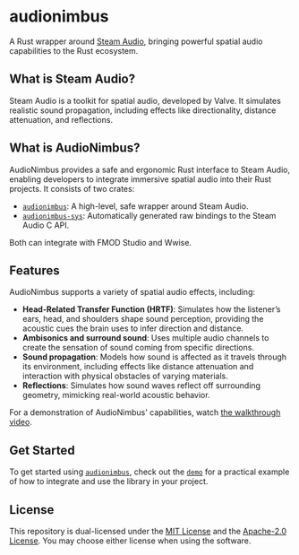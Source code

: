 # audionimbus

A Rust wrapper around [Steam Audio](https://valvesoftware.github.io/steam-audio/), bringing powerful spatial audio capabilities to the Rust ecosystem.

## What is Steam Audio?

Steam Audio is a toolkit for spatial audio, developed by Valve. It simulates realistic sound propagation, including effects like directionality, distance attenuation, and reflections.

## What is AudioNimbus?

AudioNimbus provides a safe and ergonomic Rust interface to Steam Audio, enabling developers to integrate immersive spatial audio into their Rust projects. It consists of two crates:

* [`audionimbus`](audionimbus): A high-level, safe wrapper around Steam Audio.
* [`audionimbus-sys`](audionimbus-sys): Automatically generated raw bindings to the Steam Audio C API.

Both can integrate with FMOD Studio and Wwise.

## Features

AudioNimbus supports a variety of spatial audio effects, including:

* **Head-Related Transfer Function (HRTF)**: Simulates how the listener’s ears, head, and shoulders shape sound perception, providing the acoustic cues the brain uses to infer direction and distance.
* **Ambisonics and surround sound**: Uses multiple audio channels to create the sensation of sound coming from specific directions.
* **Sound propagation**: Models how sound is affected as it travels through its environment, including effects like distance attenuation and interaction with physical obstacles of varying materials.
* **Reflections**: Simulates how sound waves reflect off surrounding geometry, mimicking real-world acoustic behavior.

For a demonstration of AudioNimbus' capabilities, watch [the walkthrough video](https://www.youtube.com/watch?v=zlhW1maG0Is).

## Get Started

To get started using [`audionimbus`](audionimbus), check out the [`demo`](audionimbus/demo) for a practical example of how to integrate and use the library in your project.

## License

This repository is dual-licensed under the [MIT License](LICENSE-MIT) and the [Apache-2.0 License](LICENSE-APACHE).
You may choose either license when using the software.
